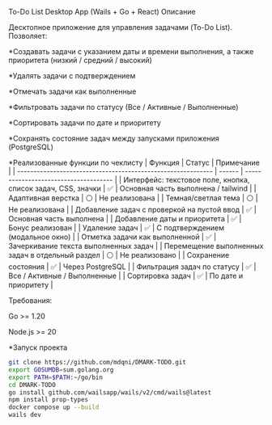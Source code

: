 To-Do List Desktop App (Wails + Go + React)
Описание

Десктопное приложение для управления задачами (To-Do List).
Позволяет:

*Создавать задачи с указанием даты и времени выполнения, а также приоритета (низкий / средний / высокий)

*Удалять задачи с подтверждением

*Отмечать задачи как выполненные

*Фильтровать задачи по статусу (Все / Активные / Выполненные)

*Сортировать задачи по дате и приоритету

*Сохранять состояние задач между запусками приложения (PostgreSQL)

*Реализованные функции по чеклисту
| Функция                                                      | Статус | Примечание                             |
| ------------------------------------------------------------ | ------ | -------------------------------------  |
| Интерфейс: текстовое поле, кнопка, список задач, CSS, значки | ✅      | Основная часть выполнена / tailwind   |
| Адаптивная верстка                                           | ⚪      | Не реализована                        |
| Темная/светлая тема                                          | ⚪      | Не реализована                        |
| Добавление задач с проверкой на пустой ввод                  | ✅      | Основная часть выполнена              |
| Добавление даты и приоритета                                 | ✅      | Бонус реализован                      |
| Удаление задач                                               | ✅      | С подтверждением (модальное окно)     |
| Отметка задачи как выполненной                               | ✅      | Зачеркивание текста выполненных задач |
| Перемещение выполненных задач в отдельный раздел             | ⚪      | Не реализовано                        |
| Сохранение состояния                                         | ✅      | Через PostgreSQL                      |
| Фильтрация задач по статусу                                  | ✅      | Все / Активные / Выполненные          |
| Сортировка задач                                             | ✅      | По дате и приоритету                  |


Требования:

Go >= 1.20

Node.js >= 20


*Запуск проекта

```bash
git clone https://github.com/mdqni/DMARK-TODO.git
export GOSUMDB=sum.golang.org
export PATH=$PATH:~/go/bin
cd DMARK-TODO
go install github.com/wailsapp/wails/v2/cmd/wails@latest
npm install prop-types
docker compose up --build
wails dev
```

